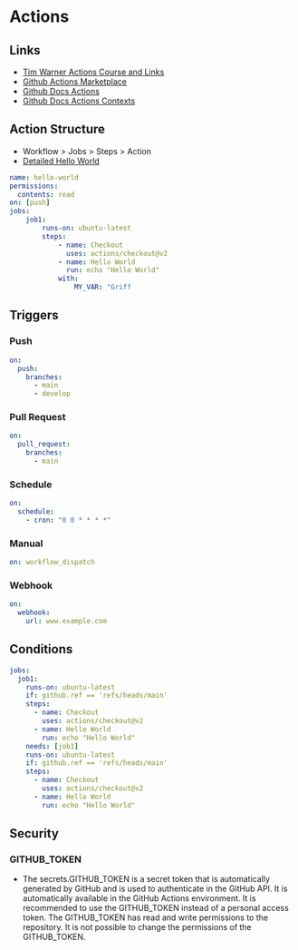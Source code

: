 # Actions

## Links

- [Tim Warner Actions Course and Links](https://github.com/timothywarner/actions-cert-prep)
- [Github Actions Marketplace](https://github.com/marketplace?type=actions)
- [Github Docs Actions](https://docs.github.com/en/actions)
- [Github Docs Actions Contexts](https://docs.github.com/en/actions/writing-workflows/choosing-what-your-workflow-does/accessing-contextual-information-about-workflow-runs#github-context)

## Action Structure

- Workflow > Jobs > Steps > Action
- [Detailed Hello World](hello-world.yml)

```yaml
name: hello-world
permissions:
  contents: read
on: [push]
jobs:
    job1:
        runs-on: ubuntu-latest
        steps:
            - name: Checkout
              uses: actions/checkout@v2
            - name: Hello World
              run: echo "Hello World"
            with:
                MY_VAR: "Griff
```

## Triggers

### Push

```yaml
on:
  push:
    branches:
      - main
      - develop
```

### Pull Request

```yaml
on:
  pull_request:
    branches:
      - main
```

### Schedule

```yaml
on:
  schedule:
    - cron: "0 0 * * * *"
```

### Manual

```yaml
on: workflow_dispatch
```

### Webhook

```yaml
on:
  webhook:
    url: www.example.com
```

## Conditions

```yaml
jobs:
  job1:
    runs-on: ubuntu-latest
    if: github.ref == 'refs/heads/main'
    steps:
      - name: Checkout
        uses: actions/checkout@v2
      - name: Hello World
        run: echo "Hello World"
    needs: [job1]
    runs-on: ubuntu-latest
    if: github.ref == 'refs/heads/main'
    steps:
      - name: Checkout
        uses: actions/checkout@v2
      - name: Hello World
        run: echo "Hello World"
```

## Security

### GITHUB_TOKEN

- The secrets.GITHUB_TOKEN is a secret token that is automatically generated by GitHub and is used to authenticate in the GitHub API. It is automatically available in the GitHub Actions environment. It is recommended to use the GITHUB_TOKEN instead of a personal access token. The GITHUB_TOKEN has read and write permissions to the repository. It is not possible to change the permissions of the GITHUB_TOKEN.
